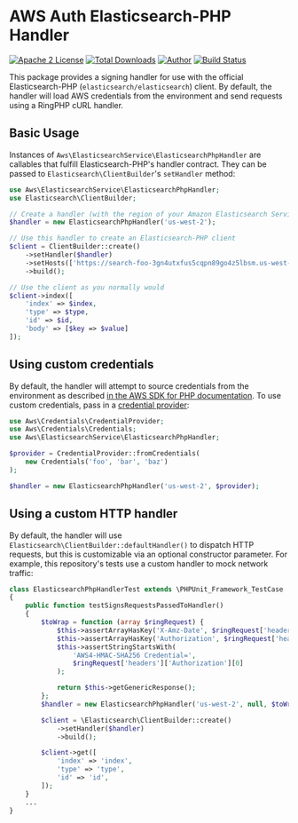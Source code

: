 # AWS Auth Elasticsearch-PHP Handler

[![Apache 2 License](https://img.shields.io/packagist/l/jsq/amazon-es-php.svg?style=flat)](https://www.apache.org/licenses/LICENSE-2.0.html)
[![Total Downloads](https://img.shields.io/packagist/dt/jsq/amazon-es-php.svg?style=flat)](https://packagist.org/packages/jsq/amazon-es-php)
[![Author](http://img.shields.io/badge/author-@jreskew-blue.svg?style=flat-square)](https://twitter.com/jreskew)
[![Build Status](https://travis-ci.org/jeskew/amazon-es-php.svg?branch=master)](https://travis-ci.org/jeskew/amazon-es-php)

This package provides a signing handler for use with the official
Elasticsearch-PHP (`elasticsearch/elasticsearch`) client. By default, the
handler will load AWS credentials from the environment and send requests using a
RingPHP cURL handler.

## Basic Usage

Instances of `Aws\ElasticsearchService\ElasticsearchPhpHandler` are callables
that fulfill Elasticsearch-PHP's handler contract. They can be passed to
`Elasticsearch\ClientBuilder`'s `setHandler` method:
```php
use Aws\ElasticsearchService\ElasticsearchPhpHandler;
use Elasticsearch\ClientBuilder;

// Create a handler (with the region of your Amazon Elasticsearch Service domain)
$handler = new ElasticsearchPhpHandler('us-west-2');

// Use this handler to create an Elasticsearch-PHP client
$client = ClientBuilder::create()
    ->setHandler($handler)
    ->setHosts(['https://search-foo-3gn4utxfus5cqpn89go4z5lbsm.us-west-2.es.amazonaws.com:443'])
    ->build();

// Use the client as you normally would
$client->index([
    'index' => $index,
    'type' => $type,
    'id' => $id,
    'body' => [$key => $value]
]);
```

## Using custom credentials

By default, the handler will attempt to source credentials from the environment
as described [in the AWS SDK for PHP documentation](http://docs.aws.amazon.com/aws-sdk-php/v3/guide/guide/credentials.html).
To use custom credentials, pass in a [credential provider](http://docs.aws.amazon.com/aws-sdk-php/v3/guide/guide/credentials.html#credential-provider):
```php
use Aws\Credentials\CredentialProvider;
use Aws\Credentials\Credentials;
use Aws\ElasticsearchService\ElasticsearchPhpHandler;

$provider = CredentialProvider::fromCredentials(
    new Credentials('foo', 'bar', 'baz')
);

$handler = new ElasticsearchPhpHandler('us-west-2', $provider);
```

## Using a custom HTTP handler

By default, the handler will use `Elasticsearch\ClientBuilder::defaultHandler()`
to dispatch HTTP requests, but this is customizable via an optional constructor
parameter. For example, this repository's tests use a custom handler to mock
network traffic:
```php
class ElasticsearchPhpHandlerTest extends \PHPUnit_Framework_TestCase
{
    public function testSignsRequestsPassedToHandler()
    {
        $toWrap = function (array $ringRequest) {
            $this->assertArrayHasKey('X-Amz-Date', $ringRequest['headers']);
            $this->assertArrayHasKey('Authorization', $ringRequest['headers']);
            $this->assertStringStartsWith(
                'AWS4-HMAC-SHA256 Credential=',
                $ringRequest['headers']['Authorization'][0]
            );

            return $this->getGenericResponse();
        };
        $handler = new ElasticsearchPhpHandler('us-west-2', null, $toWrap);

        $client = \Elasticsearch\ClientBuilder::create()
            ->setHandler($handler)
            ->build();

        $client->get([
            'index' => 'index',
            'type' => 'type',
            'id' => 'id',
        ]);
    }
    ...
}
```
